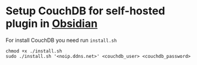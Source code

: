 # Setup CouchDB for self-hosted plugin in [Obsidian](https://github.com/vrtmrz/obsidian-livesync/tree/main)

For install CouchDB you need run `install.sh`
```shell
chmod +x ./install.sh
sudo ./install.sh '<noip.ddns.net>' <couchdb_user> <couchdb_password>
```
